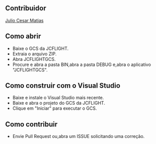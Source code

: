 ## Contribuidor

[Julio Cesar Matias](https://github.com/JuliooCesarMDM)                                                          

## Como abrir

- Baixe o GCS da JCFLIGHT.
- Extraia o arquivo ZIP.
- Abra JCFLIGHTGCS.
- Procure e abra a pasta BIN,abra a pasta DEBUG e,abra o aplicativo "JCFLIGHTGCS".

## Como construir com o Visual Studio

- Baixe e instale o Visual Studio mais recente.
- Baixe e abra o projeto do GCS da JCFLIGHT.
- Clique em "Iniciar" para executar o GCS. 

## Como contribuir

- Envie Pull Request ou,abra um ISSUE solicitando uma correção.